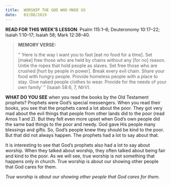 ```yaml
---
title:  WORSHIP THE GOD WHO MADE US
date:   03/08/2019
---
```


**READ FOR THIS WEEK’S LESSON**: Psalm 115:1–8; Deuteronomy 10:17–22; Isaiah 1:10–17; Isaiah 58; Mark 12:38–40.

> **MEMORY VERSE:** <p></p>
> “ ‘Here is the way I want you to fast [eat no food for a time]. Set [make] free those who are held by chains without any [for no] reason. Untie the ropes that hold people as slaves. Set free those who are crushed [hurt by people in power]. Break every evil chain. Share your food with hungry people. Provide homeless people with a place to stay. Give naked people clothes to wear. Provide for the needs of your own family’ ” (Isaiah 58:6, 7, NIrV).

**WHAT DO YOU SEE** when you read the books by the Old Testament prophets? Prophets were God’s special messengers. When you read their books, you see that the prophets cared a lot about the poor. They got very mad about the evil things that people from other lands did to the poor (read Amos 1 and 2). But they felt even more upset when God’s own people did the same bad things to the poor and needy. God gave His people many blessings and gifts. So, God’s people knew they should be kind to the poor. But that did not always happen. The prophets had a lot to say about that. 

It is interesting to see that God’s prophets also had a lot to say about worship. When they talked about worship, they often talked about being fair and kind to the poor. As we will see, true worship is not something that happens only in church. True worship is about our showing other people that God cares for them.  

_True worship is about our showing other people that God cares for them._